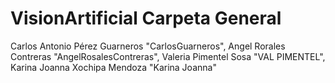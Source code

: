 # VisionArtificial Carpeta General
Carlos Antonio Pérez Guarneros "CarlosGuarneros", 
Angel Rorales Contreras "AngelRosalesContreras", 
Valeria Pimentel Sosa "VAL PIMENTEL", 
Karina Joanna Xochipa Mendoza "Karina Joanna"
